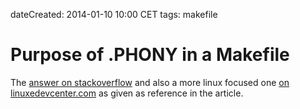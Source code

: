 dateCreated: 2014-01-10 10:00 CET
tags: makefile

# Purpose of .PHONY in a Makefile

The [answer on stackoverflow][stackoverflow-link]
and also a more linux focused one
[on linuxedevcenter.com][linuxdevcenter-link]
as given as reference
in the article.

[stackoverflow-link]: http://stackoverflow.com/questions/2145590/what-is-the-purpose-of-phony-in-a-makefile
[linuxdevcenter-link]: http://www.linuxdevcenter.com/pub/a/linux/2002/01/31/make_intro.html?page=2
